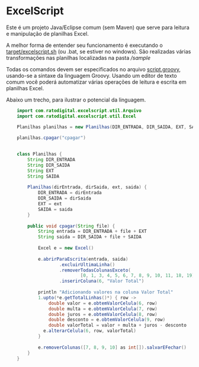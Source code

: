 ExcelScript
===========

Este é um projeto Java/Eclipse comum (sem Maven) que serve para leitura e manipulação de planilhas Excel.

A melhor forma de entender seu funcionamento é executando o [target/excelscript.sh](https://github.com/ratodigital/ExcelScript/blob/master/target/excelscript.sh) (ou .bat, se estiver no windows). 
São realizadas várias transformações nas planilhas localizadas na pasta */sample*

Todas os comandos devem ser especificados no arquivo [script.groovy](https://github.com/ratodigital/ExcelScript/blob/master/sample/normando/script.groovy), usando-se a sintaxe da linguagem Groovy. 
Usando um editor de texto comum você poderá automatizar várias operações de leitura e escrita em planilhas Excel.

Abaixo um trecho, para ilustrar o potencial da linguagem. 

```java
    import com.ratodigital.excelscript.util.Arquivo
    import com.ratodigital.excelscript.util.Excel

    Planilhas planilhas = new Planilhas(DIR_ENTRADA, DIR_SAIDA, EXT, SAIDA)

    planilhas.cpagar("cpagar")
  	
 
    class Planilhas {
	    String DIR_ENTRADA
	    String DIR_SAIDA
	    String EXT
	    String SAIDA
	
    	Planilhas(dirEntrada, dirSaida, ext, saida) {
		    DIR_ENTRADA = dirEntrada
		    DIR_SAIDA = dirSaida
		    EXT = ext
		    SAIDA = saida
	    }
	
	    public void cpagar(String file) {
		    String entrada = DIR_ENTRADA + file + EXT
		    String saida = DIR_SAIDA + file + SAIDA
		
		    Excel e = new Excel()
		
		    e.abrirParaEscrita(entrada, saida) 
				    .excluirUltimaLinha()
				    .removerTodasColunasExceto(
						    [0, 1, 3, 4, 5, 6, 7, 8, 9, 10, 11, 18, 19] as int[])
				    .inserirColuna(6, "Valor Total")
		
		    println "Adicionando valores na coluna Valor Total"
		    1.upto(*e.getTotalLinhas()*) { row ->
			    double valor = e.obtemValorCelula(6, row)
			    double multa = e.obtemValorCelula(7, row)
			    double juros = e.obtemValorCelula(8, row)
			    double desconto = e.obtemValorCelula(9, row)
			    double valorTotal = valor + multa + juros - desconto
		      e.alterarCelula(6, row, valorTotal)
    		}
		
		    e.removerColunas([7, 8, 9, 10] as int[]).salvarEFechar()
	    }
    }
```
